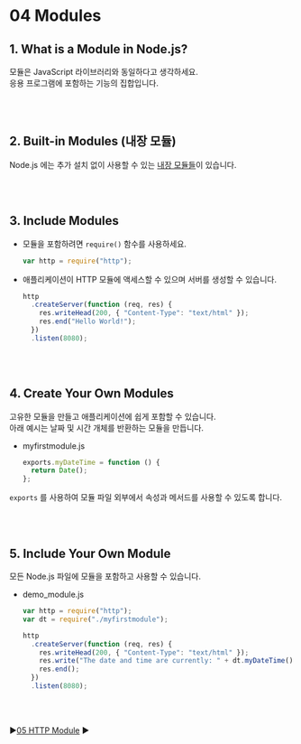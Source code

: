 # 04 Modules

## 1. What is a Module in Node.js?

모듈은 JavaScript 라이브러리와 동일하다고 생각하세요.  
응용 프로그램에 포함하는 기능의 집합입니다.

<br/>
<br/>

## 2. Built-in Modules (내장 모듈)

Node.js 에는 추가 설치 없이 사용할 수 있는 [내장 모듈들](https://www.w3schools.com/nodejs/ref_modules.asp)이 있습니다.

<br/>
<br/>

## 3. Include Modules

- 모듈을 포함하려면 `require()` 함수를 사용하세요.

  ```javascript
  var http = require("http");
  ```

- 애플리케이션이 HTTP 모듈에 액세스할 수 있으며 서버를 생성할 수 있습니다.

  ```javascript
  http
    .createServer(function (req, res) {
      res.writeHead(200, { "Content-Type": "text/html" });
      res.end("Hello World!");
    })
    .listen(8080);
  ```

<br/>
<br/>

## 4. Create Your Own Modules

고유한 모듈을 만들고 애플리케이션에 쉽게 포함할 수 있습니다.  
아래 예시는 날짜 및 시간 개체를 반환하는 모듈을 만듭니다.

- myfirstmodule.js

  ```javascript
  exports.myDateTime = function () {
    return Date();
  };
  ```

`exports` 를 사용하여 모듈 파일 외부에서 속성과 메서드를 사용할 수 있도록 합니다.

<br/>
<br/>

## 5. Include Your Own Module

모든 Node.js 파일에 모듈을 포함하고 사용할 수 있습니다.

- demo_module.js

  ```javascript
  var http = require("http");
  var dt = require("./myfirstmodule");

  http
    .createServer(function (req, res) {
      res.writeHead(200, { "Content-Type": "text/html" });
      res.write("The date and time are currently: " + dt.myDateTime());
      res.end();
    })
    .listen(8080);
  ```

<br/>
<br/>

:arrow_forward:[05 HTTP Module](./05%20HTTP%20Module.md) :arrow_forward:
